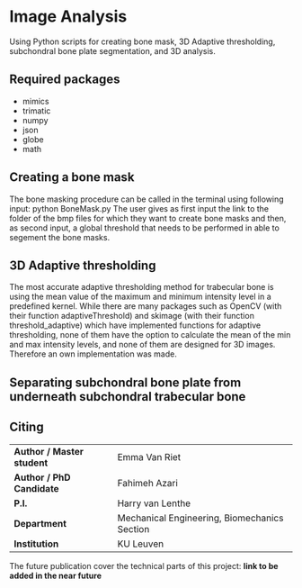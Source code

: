 # Image Analysis
Using Python scripts for creating bone mask, 3D Adaptive thresholding, subchondral bone plate segmentation, and 3D analysis. 

## Required packages
* mimics  
* trimatic
* numpy
* json
* globe
* math
## Creating a bone mask
The bone masking procedure can be called in the terminal using following input:
python BoneMask.py <link to input folder> <threshold>
The user gives as first input the link to the folder of the bmp files for which they want to create bone masks and then, as second input, a global threshold that needs to be performed in able to segement the bone masks.
## 3D Adaptive thresholding 
The most accurate adaptive thresholding method for trabecular bone is using the mean value of the maximum and minimum intensity level in a predefined kernel. While there are many packages such as OpenCV (with their function adaptiveThreshold) and skimage (with their function threshold_adaptive) which have implemented functions for adaptive thresholding, none of them have the option to calculate the mean of the min and max intensity levels, and none of them are designed for 3D images. Therefore an own implementation was made.
## Separating subchondral bone plate from underneath subchondral trabecular bone 
  


## Citing
|||
|-----------------------|-----------------|
|**Author / Master student** | Emma Van Riet| 
|**Author / PhD Candidate** | Fahimeh Azari|
|**P.I.**| Harry van Lenthe |
|**Department** | Mechanical Engineering, Biomechanics Section|
|**Institution** | KU Leuven |
  
The future publication cover the technical parts of this project: **link to be added in the near future**

